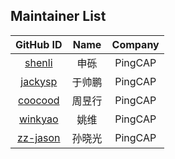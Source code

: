 ## Maintainer List

|                GitHub ID                |  Name  | Company |
| :-------------------------------------: | :----: | :-----: |
|   [shenli](https://github.com/shenli)   |  申砾  | PingCAP |
|  [jackysp](https://github.com/jackysp)  | 于帅鹏 | PingCAP |
|  [coocood](https://github.com/coocood)  | 周昱行 | PingCAP |
|  [winkyao](https://github.com/winkyao)  |  姚维  | PingCAP |
| [zz-jason](https://github.com/zz-jason) | 孙晓光 | PingCAP |

